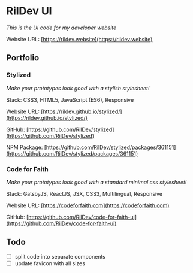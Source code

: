 # RilDev UI

_This is the UI code for my developer website_

Website URL: [https://rildev.website](https://rildev.website)

## Portfolio

### Stylized

_Make your prototypes look good with a stylish stylesheet!_

Stack: CSS3, HTML5, JavaScript (ES6), Responsive

Website URL: [https://rildev.github.io/stylized/](https://rildev.github.io/stylized/)

GitHub: [https://github.com/RilDev/stylized](https://github.com/RilDev/stylized)

NPM Package: [https://github.com/RilDev/stylized/packages/361151](https://github.com/RilDev/stylized/packages/361151)

### Code for Faith

_Make your prototypes look good with a standard minimal css stylesheet!_

Stack: GatsbyJS, ReactJS, JSX, CSS3, Multilingual, Responsive

Website URL: [https://codeforfaith.com](https://codeforfaith.com)

GitHub: [https://github.com/RilDev/code-for-faith-ui](https://github.com/RilDev/code-for-faith-ui)

## Todo

- [ ] split code into separate components
- [ ] update favicon with all sizes
